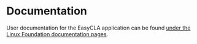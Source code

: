 # Documentation

User documentation for the EasyCLA application can be found
[under the Linux Foundation documentation pages](https://docs.linuxfoundation.org/lfx/easycla).

